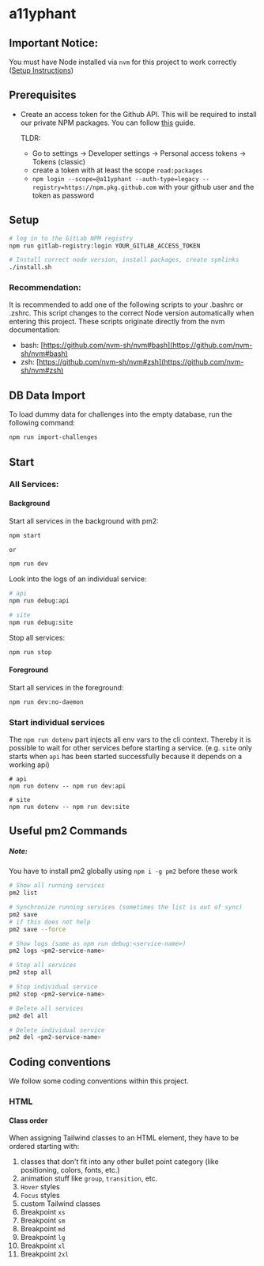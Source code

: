 # a11yphant

## Important Notice:

You must have Node installed via `nvm` for this project to work correctly
([Setup Instructions](https://github.com/nvm-sh/nvm#installing-and-updating))

## Prerequisites

- Create an access token for the Github API. This will be required to install our private NPM packages. You can follow [this](https://docs.github.com/en/authentication/keeping-your-account-and-data-secure/creating-a-personal-access-token) guide.

  TLDR:

  - Go to settings -> Developer settings -> Personal access tokens -> Tokens (classic)
  - create a token with at least the scope `read:packages`
  - `npm login --scope=@a11yphant --auth-type=legacy --registry=https://npm.pkg.github.com` with your github user and the token as password

## Setup

```sh
# log in to the GitLab NPM registry
npm run gitlab-registry:login YOUR_GITLAB_ACCESS_TOKEN

# Install correct node version, install packages, create symlinks
./install.sh
```

### Recommendation:

It is recommended to add one of the following scripts to your .bashrc or .zshrc.
This script changes to the correct Node version automatically when entering this project.
These scripts originate directly from the nvm documentation:

- bash: [https://github.com/nvm-sh/nvm#bash](https://github.com/nvm-sh/nvm#bash)
- zsh: [https://github.com/nvm-sh/nvm#zsh](https://github.com/nvm-sh/nvm#zsh)

## DB Data Import

To load dummy data for challenges into the empty database, run the following command:

```sh
npm run import-challenges
```

## Start

### All Services:

#### Background

Start all services in the background with pm2:

```sh
npm start

or

npm run dev
```

Look into the logs of an individual service:

```sh
# api
npm run debug:api

# site
npm run debug:site
```

Stop all services:

```sh
npm run stop
```

#### Foreground

Start all services in the foreground:

```sh
npm run dev:no-daemon
```

### Start individual services

The `npm run dotenv` part injects all env vars to the cli context.
Thereby it is possible to wait for other services before starting a service.
(e.g. `site` only starts when `api` has been started successfully because it depends on a working api)

```
# api
npm run dotenv -- npm run dev:api

# site
npm run dotenv -- npm run dev:site
```

## Useful pm2 Commands

##### Note:

You have to install pm2 globally using `npm i -g pm2` before these work

```sh
# Show all running services
pm2 list

# Synchronize running services (sometimes the list is out of sync)
pm2 save
# if this does not help
pm2 save --force

# Show logs (same as npm run debug:<service-name>)
pm2 logs <pm2-service-name>

# Stop all services
pm2 stop all

# Stop individual service
pm2 stop <pm2-service-name>

# Delete all services
pm2 del all

# Delete individual service
pm2 del <pm2-service-name>
```

## Coding conventions

We follow some coding conventions within this project.

### HTML

#### Class order

When assigning Tailwind classes to an HTML element, they have to be ordered starting with:

1. classes that don't fit into any other bullet point category (like positioning, colors, fonts, etc.)
2. animation stuff like `group`, `transition`, etc.
3. `Hover` styles
4. `Focus` styles
5. custom Tailwind classes
6. Breakpoint `xs`
7. Breakpoint `sm`
8. Breakpoint `md`
9. Breakpoint `lg`
10. Breakpoint `xl`
11. Breakpoint `2xl`
